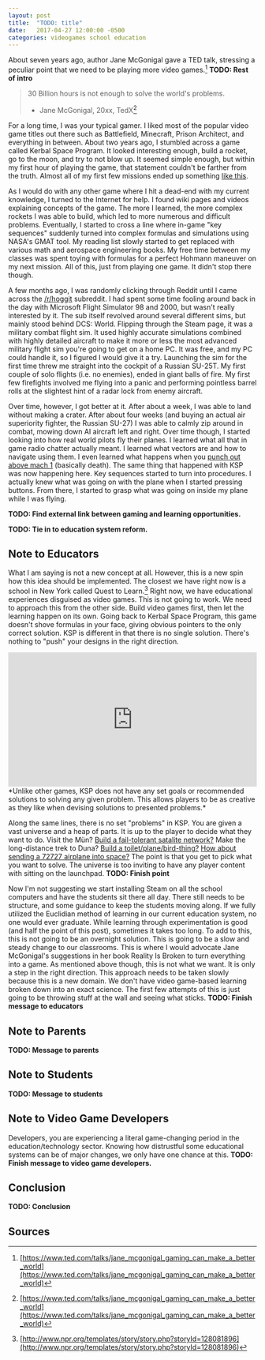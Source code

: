 ```yaml
---
layout: post
title:  "TODO: title"
date:   2017-04-27 12:00:00 -0500
categories: videogames school education
---
```


About seven years ago, author Jane McGonigal gave a TED talk, stressing a peculiar point that we need to be playing more video games.[^1] **TODO: Rest of intro**

> 30 Billion hours is not enough to solve the world's problems.
> - Jane McGonigal, 20xx, TedX[^1]

For a long time, I was your typical gamer. I liked most of the popular video game titles out there such as Battlefield, Minecraft, Prison Architect, and everything in between. About two years ago, I stumbled across a game called Kerbal Space Program. It looked interesting enough, build a rocket, go to the moon, and try to not blow up. It seemed simple enough, but within my first hour of playing the game, that statement couldn't be farther from the truth. Almost all of my first few missions ended up something [like this](https://www.youtube.com/watch?v=UKUz5ZUPqM8).

As I would do with any other game where I hit a dead-end with my current knowledge, I turned to the Internet for help. I found wiki pages and videos explaining concepts of the game. The more I learned, the more complex rockets I was able to build, which led to more numerous and difficult problems. Eventually, I started to cross a line where in-game "key sequences" suddenly turned into complex formulas and simulations using NASA's GMAT tool. My reading list slowly started to get replaced with various math and aerospace engineering books. My free time between my classes was spent toying with formulas for a perfect Hohmann maneuver on my next mission. All of this, just from playing one game. It didn't stop there though.

A few months ago, I was randomly clicking through Reddit until I came across the [/r/hoggit](https://reddit.com/r/hoggit) subreddit. I had spent some time fooling around back in the day with Microsoft Flight Simulator 98 and 2000, but wasn't really interested by it. The sub itself revolved around several different sims, but mainly stood behind DCS: World. Flipping through the Steam page, it was a military combat flight sim. It used highly accurate simulations combined with highly detailed aircraft to make it more or less the most advanced military flight sim you're going to get on a home PC. It was free, and my PC could handle it, so I figured I would give it a try. Launching the sim for the first time threw me straight into the cockpit of a Russian SU-25T. My first couple of solo flights (i.e. no enemies), ended in giant balls of fire. My first few firefights involved me flying into a panic and performing pointless barrel rolls at the slightest hint of a radar lock from enemy aircraft.

Over time, however, I got better at it. After about a week, I was able to land without making a crater. After about four weeks (and buying an actual air superiority fighter, the Russian SU-27) I was able to calmly zip around in combat, mowing down AI aircraft left and right. Over time though, I started looking into how real world pilots fly their planes. I learned what all that in game radio chatter actually meant. I learned what vectors are and how to navigate using them. I even learned what happens when you [punch out above mach 1](https://www.youtube.com/watch?v=xsp0kGrwXW4) (basically death). The same thing that happened with KSP was now happening here. Key sequences started to turn into procedures. I actually knew what was going on with the plane when I started pressing buttons. From there, I started to grasp what was going on inside my plane while I was flying.

**TODO: Find external link between gaming and learning opportunities.**

**TODO: Tie in to education system reform.**

## Note to Educators

What I am saying is not a new concept at all. However, this is a new spin how this idea should be implemented. The closest we have right now is a school in New York called Quest to Learn.[^2] Right now, we have educational experiences disguised as video games. This is not going to work. We need to approach this from the other side. Build video games first, then let the learning happen on its own. Going back to Kerbal Space Program, this game doesn't shove formulas in your face, giving obvious pointers to the only correct solution. KSP is different in that there is no single solution. There's nothing to "push" your designs in the right direction.

<div style='position:relative;padding-bottom:54%'><iframe src='https://gfycat.com/ifr/HarmoniousColossalHarrierhawk' frameborder='0' scrolling='no' width='100%' height='100%' style='position:absolute;top:0;left:0' allowfullscreen></iframe></div>
*Unlike other games, KSP does not have any set goals or recommended solutions to solving any given problem. This allows players to be as creative as they like when devising solutions to presented problems.*

Along the same lines, there is no set "problems" in KSP. You are given a vast universe and a heap of parts. It is up to the player to decide what they want to do. Visit the Mün? [Build a fail-tolerant satalite network?](http://i.imgur.com/4NLhz0Q.png) Make the long-distance trek to Duna? [Build a toilet/plane/bird-thing?](https://gfycat.com/LittleTinyAiredaleterrier) [How about sending a 72727 airplane into space?](http://imgur.com/XtpbfYh) The point is that you get to pick what you want to solve. The universe is too inviting to have any player content with sitting on the launchpad. **TODO: Finish point**

Now I'm not suggesting we start installing Steam on all the school computers and have the students sit there all day. There still needs to be structure, and some guidance to keep the students moving along. If we fully utilized the Euclidian method of learning in our current education system, no one would ever graduate. While learning through experimentation is good (and half the point of this post), sometimes it takes too long. To add to this, this is not going to be an overnight solution. This is going to be a slow and steady change to our classrooms. This is where I would advocate Jane McGonigal's suggestions in her book Reality Is Broken to turn everything into a game. As mentioned above though, this is not what we want. It is only a step in the right direction. This approach needs to be taken slowly because this is a new domain. We don't have video game-based learning broken down into an exact science. The first few attempts of this is just going to be throwing stuff at the wall and seeing what sticks. **TODO: Finish message to educators**

## Note to Parents

**TODO: Message to parents**

## Note to Students

**TODO: Message to students**

## Note to Video Game Developers

Developers, you are experiencing a literal game-changing period in the education/technology sector. Knowing how distrustful some educational systems can be of major changes, we only have one chance at this.  **TODO: Finish message to video game developers.**

## Conclusion

**TODO: Conclusion**

## Sources

[^1]: [https://www.ted.com/talks/jane_mcgonigal_gaming_can_make_a_better_world](https://www.ted.com/talks/jane_mcgonigal_gaming_can_make_a_better_world)
[^2]: [http://www.npr.org/templates/story/story.php?storyId=128081896](http://www.npr.org/templates/story/story.php?storyId=128081896)
